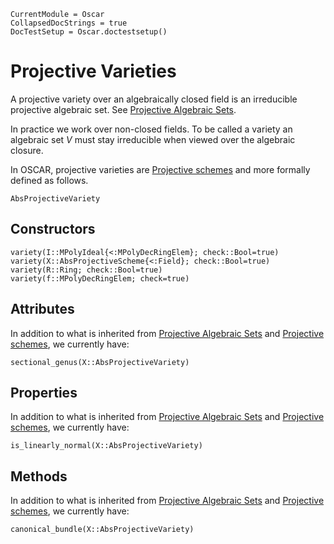 ```@meta
CurrentModule = Oscar
CollapsedDocStrings = true
DocTestSetup = Oscar.doctestsetup()
```

# Projective Varieties
A projective variety over an algebraically closed field
is an irreducible projective algebraic set. See [Projective Algebraic Sets](@ref).

In practice we work over non-closed fields. To be called a variety
an algebraic set $V$ must stay irreducible when viewed over the algebraic closure.

In OSCAR, projective varieties are [Projective schemes](@ref) and more formally defined as follows.

```@docs
AbsProjectiveVariety
```

## Constructors
```@docs
variety(I::MPolyIdeal{<:MPolyDecRingElem}; check::Bool=true)
variety(X::AbsProjectiveScheme{<:Field}; check::Bool=true)
variety(R::Ring; check::Bool=true)
variety(f::MPolyDecRingElem; check=true)
```

## Attributes
In addition to what is inherited from [Projective Algebraic Sets](@ref) and [Projective schemes](@ref), we currently have:

```@docs
sectional_genus(X::AbsProjectiveVariety)
```

## Properties
In addition to what is inherited from [Projective Algebraic Sets](@ref) and [Projective schemes](@ref), we currently have:

```@docs
is_linearly_normal(X::AbsProjectiveVariety)
```

## Methods
In addition to what is inherited from [Projective Algebraic Sets](@ref) and [Projective schemes](@ref), we currently have:

```@docs
canonical_bundle(X::AbsProjectiveVariety)
```
